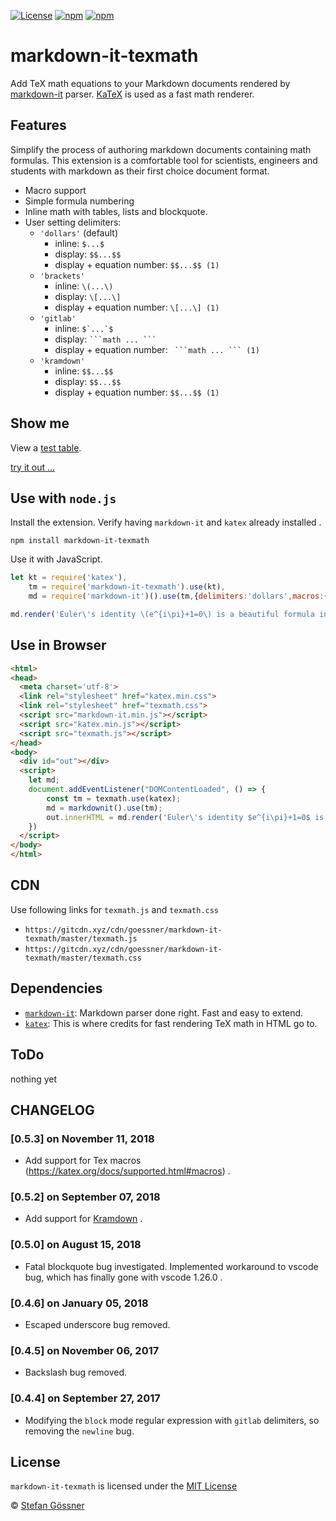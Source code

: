 [![License](https://img.shields.io/github/license/goessner/markdown-it-texmath.svg)](https://github.com/goessner/markdown-it-texmath/blob/master/licence.txt)
[![npm](https://img.shields.io/npm/v/markdown-it-texmath.svg)](https://www.npmjs.com/package/markdown-it-texmath)
[![npm](https://img.shields.io/npm/dt/markdown-it-texmath.svg)](https://www.npmjs.com/package/markdown-it-texmath)

# markdown-it-texmath

Add TeX math equations to your Markdown documents rendered by [markdown-it](https://github.com/markdown-it/markdown-it) parser. [KaTeX](https://github.com/Khan/KaTeX) is used as a fast math renderer.

## Features
Simplify the process of authoring markdown documents containing math formulas.
This extension is a comfortable tool for scientists, engineers and students with markdown as their first choice document format.

* Macro support
* Simple formula numbering
* Inline math with tables, lists and blockquote.
* User setting delimiters:
  * `'dollars'` (default)
    * inline: `$...$`
    * display: `$$...$$`
    * display + equation number: `$$...$$ (1)`
  * `'brackets'`
    * inline: `\(...\)`
    * display: `\[...\]`
    * display + equation number: `\[...\] (1)`
  * `'gitlab'`
    * inline: ``$`...`$``
    * display: `` ```math ... ``` ``
    * display + equation number: `` ```math ... ``` (1)``
  * `'kramdown'`
    * inline: ``$$...$$``
    * display: `$$...$$`
    * display + equation number: `$$...$$ (1)`

## Show me 

View a [test table](https://goessner.github.io/markdown-it-texmath/index.html).

[try it out ...](https://goessner.github.io/markdown-it-texmath/markdown-it-texmath-demo.html)

## Use with `node.js`

Install the extension. Verify having `markdown-it` and `katex` already installed .
```
npm install markdown-it-texmath
```
Use it with JavaScript.
```js
let kt = require('katex'),
    tm = require('markdown-it-texmath').use(kt),
    md = require('markdown-it')().use(tm,{delimiters:'dollars',macros:{"\\RR": "\\mathbb{R}"}});

md.render('Euler\'s identity \(e^{i\pi}+1=0\) is a beautiful formula in $\\RR 2$.')
```

## Use in Browser
```html
<html>
<head>
  <meta charset='utf-8'>
  <link rel="stylesheet" href="katex.min.css">
  <link rel="stylesheet" href="texmath.css">
  <script src="markdown-it.min.js"></script>
  <script src="katex.min.js"></script>
  <script src="texmath.js"></script>
</head>
<body>
  <div id="out"></div>
  <script>
    let md;
    document.addEventListener("DOMContentLoaded", () => {
        const tm = texmath.use(katex);
        md = markdownit().use(tm);
        out.innerHTML = md.render('Euler\'s identity $e^{i\pi}+1=0$ is a beautiful formula in //RR 2.');
    })
  </script>
</body>
</html>
```
## CDN

Use following links for `texmath.js` and `texmath.css`
* `https://gitcdn.xyz/cdn/goessner/markdown-it-texmath/master/texmath.js`
* `https://gitcdn.xyz/cdn/goessner/markdown-it-texmath/master/texmath.css`

## Dependencies

* [`markdown-it`](https://github.com/markdown-it/markdown-it): Markdown parser done right. Fast and easy to extend.
* [`katex`](https://github.com/Khan/KaTeX): This is where credits for fast rendering TeX math in HTML go to.

## ToDo

 nothing yet

## CHANGELOG

###  [0.5.3] on November 11, 2018
* Add support for Tex macros (https://katex.org/docs/supported.html#macros) .

###  [0.5.2] on September 07, 2018
* Add support for [Kramdown](https://kramdown.gettalong.org/) .

###  [0.5.0] on August 15, 2018
* Fatal blockquote bug investigated. Implemented workaround to vscode bug, which has finally gone with vscode 1.26.0 .

###  [0.4.6] on January 05, 2018
* Escaped underscore bug removed.

###  [0.4.5] on November 06, 2017
* Backslash bug removed.

###  [0.4.4] on September 27, 2017
* Modifying the `block` mode regular expression with `gitlab` delimiters, so removing the `newline` bug.

## License

`markdown-it-texmath` is licensed under the [MIT License](./license.txt)

 © [Stefan Gössner](https://github.com/goessner)
